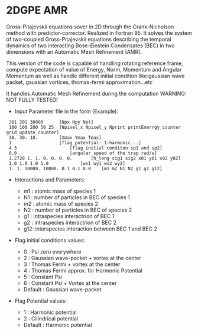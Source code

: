 # 2DGPE AMR
Gross-Pitajevskii equations sover in 2D through the Crank-Nicholson method with predictor-corrector. Realized in Fortran 95. It solves the system of two-coupled Gross-Pitajevskii equations describing the temporal dynamics of two interacting Bose-Einstein Condensates (BEC) in two dimensions with an Automatic Mesh Refinement (AMR).

This version of the code is capable of handling rotating reference frame, compute expectation of value of Energy, Norm, Momentum and Angular Momentum as well as handle different initial condition like:gaussian wave packet, gaussian vortices, thomas-fermi approximation...etc

It handles Automatic Mesh Refinement during the computation WARNING: NOT FULLY TESTED!

- Input Parameter file in the form (Example):
```
 201 201 30000		[Npx Npy Npt]
 100 100 200 50 25	[Npixel_x Npixel_y Nprint printEnerrgy_counter grid_update_counter]
 30. 30. 18.		[Xmax Ymax Tmax]
 1					[flag potential: 1-harmonic...]
 4 3					[flag initial conditon sp1 and sp2]
 0.0					[angular speed of the trap rad/s]
 1.2728 1. 1. 0. 0. 0. 0.		[h_leng sig1 sig2 x01 y01 x02 y02]
 1.0 1.0 1.0 1.0			[wx1 wy1 wx2 wy2]
 1. 1. 10000. 10000. 0.1 0.1 0.0	[m1 m2 N1 N2 g1 g2 g12]
```
- Interactions and Parameters:
	- m1 : atomic mass of species 1
	- N1 : number of particles in BEC of species 1
	- m2 : atomic mass of species 2
	- N2 : number of particles in BEC of species 2
	- g1 : intraspecies interactrion of BEC 1
	- g2 : intraspecies interactrion of BEC 2
	- g12: interspecies interaction between BEC 1 and BEC 2

- Flag initial conditions values:
	- 0 : Psi zero everywhere
	- 2 : Gaussian wave-packet + vortex at the center
	- 3 : Thomas Fermi + vortex at the center
	- 4 : Thomas Fermi approx. for Harmonic Potential
	- 5 : Constant Psi
	- 6 : Constant Psi + Vortex at the center
	- Default : Gaussian wave-packet

- Flag Potential values:
	- 1 : Harmonic potential
	- 2 : Cilindrical potential
	- Default : Harmonic potential  

